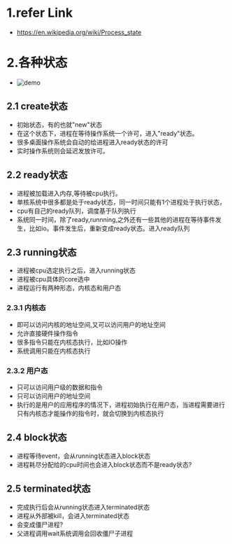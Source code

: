 # 1.refer Link
- https://en.wikipedia.org/wiki/Process_state


# 2.各种状态
- ![demo](https://upload.wikimedia.org/wikipedia/commons/thumb/8/83/Process_states.svg/600px-Process_states.svg.png "logo图片")


## 2.1 create状态
- 初始状态，有的也就"new"状态
- 在这个状态下，进程在等待操作系统一个许可，进入"ready"状态。
- 很多桌面操作系统会自动的给进程进入ready状态的许可
- 实时操作系统则会延迟发放许可。


## 2.2 ready状态
- 进程被加载进入内存,等待被cpu执行。
- 单核系统中很多都是处于ready状态，同一时间只能有1个进程处于执行状态，
- cpu有自己的ready队列，调度基于队列执行
- 系统同一时间，除了ready,runnning,之外还有一些其他的进程在等待事件发生，比如io。事件发生后，重新变成ready状态。进入ready队列

## 2.3 running状态
- 进程被cpu选定执行之后，进入running状态
- 进程被cpu具体的core选中
- 进程运行有两种形态，内核态和用户态

### 2.3.1 内核态
- 即可以访问内核的地址空间,又可以访问用户的地址空间
- 允许直接硬件操作指令
- 很多指令只能在内核态执行，比如IO操作
- 系统调用只能在内核态执行

### 2.3.2 用户态
- 只可以访问用户级的数据和指令
- 只可以访问用户的地址空间
- 执行的是用户的应用程序的情况下，进程初始执行在用户态，当进程需要进行只有内核态才能操作的指令时，就会切换到内核态执行


## 2.4 block状态
- 进程等待event，会从running状态进入block状态
- 进程耗尽分配给的cpu时间也会进入block状态而不是ready状态?

## 2.5 terminated状态
- 完成执行后会从running状态进入terminated状态
- 进程从外部被kill，会进入terminated状态
- 会变成僵尸进程?
- 父进程调用wait系统调用会回收僵尸子进程
